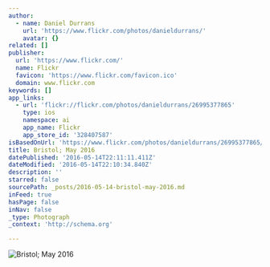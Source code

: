 ```yaml
---
author:
  - name: Daniel Durrans
    url: 'https://www.flickr.com/photos/danieldurrans/'
    avatar: {}
related: []
publisher:
  url: 'https://www.flickr.com/'
  name: Flickr
  favicon: 'https://www.flickr.com/favicon.ico'
  domain: www.flickr.com
keywords: []
app_links:
  - url: 'flickr://flickr.com/photos/danieldurrans/26995377865'
    type: ios
    namespace: ai
    app_name: Flickr
    app_store_id: '328407587'
isBasedOnUrl: 'https://www.flickr.com/photos/danieldurrans/26995377865/in/photostream/'
title: Bristol; May 2016
datePublished: '2016-05-14T22:11:11.411Z'
dateModified: '2016-05-14T22:10:34.840Z'
description: ''
starred: false
sourcePath: _posts/2016-05-14-bristol-may-2016.md
inFeed: true
hasPage: false
inNav: false
_type: Photograph
_context: 'http://schema.org'

---
```

![Bristol; May 2016](https://farm8.staticflickr.com/7302/26995377865_cbb63922be_b.jpg)